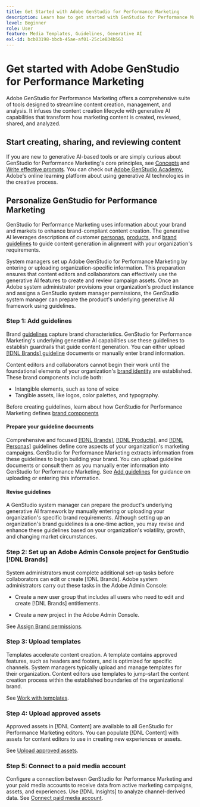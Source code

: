 ```yaml
---
title: Get Started with Adobe GenStudio for Performance Marketing
description: Learn how to get started with GenStudio for Performance Marketing to generate brand-aligned marketing content and accelerate campaign management.
level: Beginner
role: User
feature: Media Templates, Guidelines, Generative AI
exl-id: bcb03198-bbcb-45ae-af01-25c1e834b563
---
```

# Get started with Adobe GenStudio for Performance Marketing

Adobe GenStudio for Performance Marketing offers a comprehensive suite of tools designed to streamline content creation, management, and analysis. It infuses the content creation lifecycle with generative AI capabilities that transform how marketing content is created, reviewed, shared, and analyzed.

## Start creating, sharing, and reviewing content

If you are new to generative AI-based tools or are simply curious about GenStudio for Performance Marketing's core principles, see [Concepts](/help/user-guide/concepts.md) and [Write effective prompts](/help/user-guide/effective-prompts.md). You can check out [Adobe GenStudio Academy](https://learningmanager.adobe.com/genstudioacademy), Adobe's online learning platform about using generative AI technologies in the creative process.

## Personalize GenStudio for Performance Marketing

GenStudio for Performance Marketing uses information about your brand and markets to enhance brand-compliant content creation. The generative AI leverages descriptions of customer [personas](/help/user-guide/guidelines/personas.md), [products](/help/user-guide/guidelines/products.md), and [brand guidelines](/help/user-guide/guidelines/overview.md) to guide content generation in alignment with your organization's requirements.

System managers set up Adobe GenStudio for Performance Marketing by entering or uploading organization-specific information. This preparation ensures that content editors and collaborators can effectively use the generative AI features to create and review campaign assets. Once an Adobe system administrator provisions your organization's product instance and assigns a GenStudio system manager permissions, the GenStudio system manager can prepare the product's underlying generative AI framework using guidelines.

### Step 1: Add guidelines

Brand [guidelines](/help/user-guide/guidelines/overview.md) capture brand characteristics. GenStudio for Performance Marketing's underlying generative AI capabilities use these guidelines to establish guardrails that guide content generation. You can either upload [[!DNL Brands] guideline](/help/user-guide/guidelines/brands.md) documents or manually enter brand information. 

Content editors and collaborators cannot begin their work until the foundational elements of your organization's [brand identity](/help/user-guide/guidelines/brands.md) are established. These brand components include both:

* Intangible elements, such as tone of voice
* Tangible assets, like logos, color palettes, and typography.

Before creating guidelines, learn about how GenStudio for Performance Marketing defines [brand components](/help/user-guide/guidelines/brands.md)

#### Prepare your guideline documents

Comprehensive and focused [[!DNL Brands]](/help/user-guide/guidelines/brands.md), [[!DNL Products]](/help/user-guide/guidelines/products.md), and [[!DNL Personas]](/help/user-guide/guidelines/personas.md) guidelines define core aspects of your organization's marketing campaigns. GenStudio for Performance Marketing extracts information from these guidelines to begin building your brand. You can upload guideline documents or consult them as you manually enter information into GenStudio for Performance Marketing. See [Add guidelines](/help/user-guide/guidelines/overview.md) for guidance on uploading or entering this information.

#### Revise guidelines

A GenStudio system manager can prepare the product's underlying generative AI framework by manually entering or uploading your organization's specific brand requirements. Although setting up an organization's brand guidelines is a one-time action, you may revise and enhance these guidelines based on your organization's volatility, growth, and changing market circumstances.

### Step 2: Set up an Adobe Admin Console project for GenStudio [!DNL Brands]

System administrators must complete additional set-up tasks before collaborators can edit or create [!DNL Brands]. Adobe system administrators carry out these tasks in the Adobe Admin Console:

* Create a new user group that includes all users who need to edit and create [!DNL Brands] entitlements.

* Create a new project in the Adobe Admin Console.

See [Assign Brand permissions](configure-brand-permissions.md).

### Step 3: Upload templates

Templates accelerate content creation. A template contains approved features, such as headers and footers, and is optimized for specific channels. System managers typically upload and manage templates for their organization. Content editors use templates to jump-start the content creation process within the established boundaries of the organizational brand.

See [Work with templates](/help/user-guide/content/use-templates.md).

### Step 4: Upload approved assets

Approved assets in [!DNL Content] are available to all GenStudio for Performance Marketing editors. You can populate [!DNL Content] with assets for content editors to use in creating new experiences or assets.

See [Upload approved assets](/help/user-guide/content/manage-assets.md).

### Step 5: Connect to a paid media account

Configure a connection between GenStudio for Performance Marketing and your paid media accounts to receive data from active marketing campaigns, assets, and experiences. Use [!DNL Insights] to analyze channel-derived data. See [Connect paid media account](/help/user-guide/connectors/connect-channel.md).
